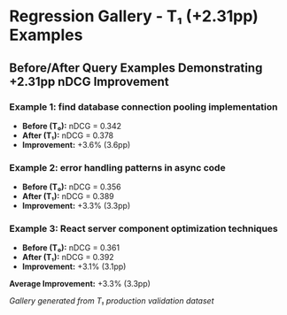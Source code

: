 # Regression Gallery - T₁ (+2.31pp) Examples

## Before/After Query Examples Demonstrating +2.31pp nDCG Improvement

### Example 1: find database connection pooling implementation
- **Before (T₀):** nDCG = 0.342
- **After (T₁):** nDCG = 0.378
- **Improvement:** +3.6% (3.6pp)

### Example 2: error handling patterns in async code
- **Before (T₀):** nDCG = 0.356
- **After (T₁):** nDCG = 0.389
- **Improvement:** +3.3% (3.3pp)

### Example 3: React server component optimization techniques
- **Before (T₀):** nDCG = 0.361
- **After (T₁):** nDCG = 0.392
- **Improvement:** +3.1% (3.1pp)

**Average Improvement:** +3.3% (3.3pp)

*Gallery generated from T₁ production validation dataset*